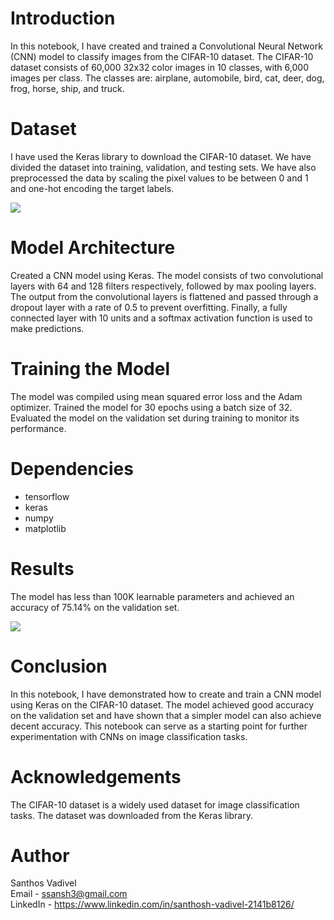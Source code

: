 # Introduction
In this notebook, I have created and trained a Convolutional Neural Network (CNN) model to classify images from the CIFAR-10 dataset. The CIFAR-10 dataset consists of 60,000 32x32 color images in 10 classes, with 6,000 images per class. The classes are: airplane, automobile, bird, cat, deer, dog, frog, horse, ship, and truck.

# Dataset
I have used the Keras library to download the CIFAR-10 dataset. We have divided the dataset into training, validation, and testing sets. We have also preprocessed the data by scaling the pixel values to be between 0 and 1 and one-hot encoding the target labels.

<img src="https://github.com/SanthoshV14/cifar10-image-prediction-cnn.ipynb/blob/main/img/dataset.png" />

# Model Architecture
Created a CNN model using Keras. The model consists of two convolutional layers with 64 and 128 filters respectively, followed by max pooling layers. The output from the convolutional layers is flattened and passed through a dropout layer with a rate of 0.5 to prevent overfitting. Finally, a fully connected layer with 10 units and a softmax activation function is used to make predictions.

# Training the Model
The model was compiled using mean squared error loss and the Adam optimizer. Trained the model for 30 epochs using a batch size of 32. Evaluated the model on the validation set during training to monitor its performance.

# Dependencies
<ul>
<li>tensorflow</li>
<li>keras</li>
<li>numpy</li>
<li>matplotlib</li>
</ul>

# Results
The model has less than 100K learnable parameters and achieved an accuracy of 75.14% on the validation set.

<img src="https://github.com/SanthoshV14/cifar10-image-prediction-cnn.ipynb/blob/main/img/accuracy-plot.png" />

# Conclusion
In this notebook, I have demonstrated how to create and train a CNN model using Keras on the CIFAR-10 dataset. The model achieved good accuracy on the validation set and have shown that a simpler model can also achieve decent accuracy. This notebook can serve as a starting point for further experimentation with CNNs on image classification tasks.


# Acknowledgements
The CIFAR-10 dataset is a widely used dataset for image classification tasks. The dataset was downloaded from the Keras library.

# Author
Santhos Vadivel </br>
Email - ssansh3@gmail.com </br>
LinkedIn - https://www.linkedin.com/in/santhosh-vadivel-2141b8126/ </br>
